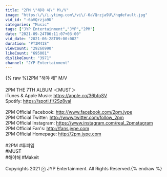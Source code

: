 ```yaml
---
title: "2PM \"해야 해\" M\/V"
image: "https:\/\/i.ytimg.com\/vi\/-6aVQrzja9U\/hqdefault.jpg"
vid_id: "-6aVQrzja9U"
categories: "Music"
tags: ["JYP Entertainment","JYP","2PM"]
date: "2021-09-24T06:11:07+03:00"
vid_date: "2021-06-28T09:00:00Z"
duration: "PT3M41S"
viewcount: "29260990"
likeCount: "695001"
dislikeCount: "3971"
channel: "JYP Entertainment"
---
```

{% raw %}2PM &quot;해야 해&quot; M/V<br /><br />2PM THE 7TH ALBUM ＜MUST＞<br />iTunes &amp; Apple Music: <a rel="nofollow" target="blank" href="https://apple.co/36bfoSV">https://apple.co/36bfoSV</a><br />Spotify: <a rel="nofollow" target="blank" href="https://spoti.fi/2Sz8vaI">https://spoti.fi/2Sz8vaI</a><br /><br />2PM Official Facebook: <a rel="nofollow" target="blank" href="http://www.facebook.com/2pm.jype">http://www.facebook.com/2pm.jype</a><br />2PM Official Twitter: <a rel="nofollow" target="blank" href="http://www.twitter.com/follow_2pm">http://www.twitter.com/follow_2pm</a><br />2PM Official Instagram: <a rel="nofollow" target="blank" href="https://www.instagram.com/real_2pmstagram">https://www.instagram.com/real_2pmstagram</a><br />2PM Official Fan's: <a rel="nofollow" target="blank" href="http://fans.jype.com">http://fans.jype.com</a><br />2PM Official Homepage: <a rel="nofollow" target="blank" href="http://2pm.jype.com">http://2pm.jype.com</a><br /><br />#2PM #투피엠<br />#MUST<br />#해야해 #Makeit<br /><br />Copyrights 2021 ⓒ JYP Entertainment. All Rights Reserved.{% endraw %}
